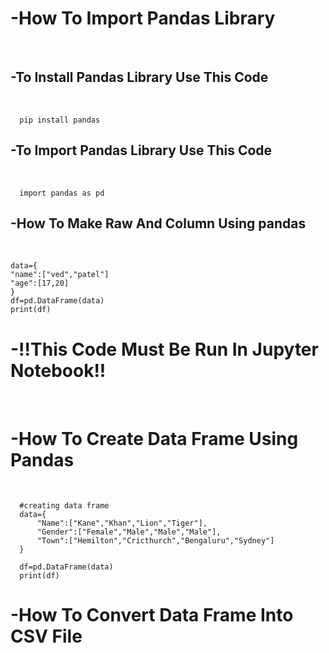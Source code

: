 <h1>-How To Import Pandas Library</h1><br>
<h2>-To Install Pandas Library Use This Code </h2><br>

      pip install pandas
<h2>-To Import Pandas Library Use This Code </h2><br>

      import pandas as pd

<h2>-How To Make Raw And Column Using pandas</h2><br>

    data={
    "name":["ved","patel"]
    "age":[17,20]
    }
    df=pd.DataFrame(data)
    print(df)

<h1>-!!This Code Must Be Run In Jupyter Notebook!!</h1><br>
<h1>-How To Create Data Frame Using Pandas<br></h1><br>

      #creating data frame
      data={
          "Name":["Kane","Khan","Lion","Tiger"],
          "Gender":["Female","Male","Male","Male"],
          "Town":["Hemilton","Cricthurch","Bengaluru","Sydney"]
      }

      df=pd.DataFrame(data)
      print(df)
<h1>-How To Convert Data Frame Into CSV File<br></h1><br>
  
